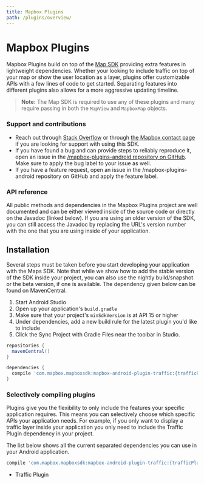 ```yaml
---
title: Mapbox Plugins
path: /plugins/overview/
---
```

# Mapbox Plugins

Mapbox Plugins build on top of the [Map SDK](/map-sdk/latest/getting-started/) providing extra features in lightweight dependencies. Whether your looking to include traffic on top of your map or show the user location as a layer, plugins offer customizable APIs with a few lines of code to get started. Separating features into different plugins also allows for a more aggressive updating timeline.

> **Note:** The Map SDK is required to use any of these plugins and many require passing in both the `MapView` and `MapboxMap` objects.

### Support and contributions

- Reach out through [Stack Overflow](https://stackoverflow.com/questions/tagged/mapbox+android) or through [the Mapbox contact page](https://www.mapbox.com/contact/) if you are looking for support with using this SDK.
- If you have found a bug and can provide steps to reliably reproduce it, open an issue in the [/mapbox-plugins-android repository on GitHub](https://github.com/mapbox/mapbox-plugins-android/issues). Make sure to apply the bug label to your issue as well.
- If you have a feature request, open an issue in the /mapbox-plugins-android repository on GitHub and apply the feature label.
<!--- If you want to contribute to this SDK, please read [our contribution guidelines](https://github.com/mapbox/mapbox-gl-native/blob/master/CONTRIBUTING.md) and then open a pull request with your changes.-->

### API reference
All public methods and dependencies in the Mapbox Plugins project are well documented and can be either viewed inside of the source code or directly on the Javadoc (linked below). If you are using an older version of the SDK, you can still access the Javadoc by replacing the URL's version number with the one that you are using inside of your application.

<!-- TODO -->
 <!-- - [0.1.0](https://www.mapbox.com/android-docs/api/map-sdk/5.0.2/index.html)-->

## Installation
Several steps must be taken before you start developing your application with the Maps SDK. Note that while we show how to add the stable version of the SDK inside your project, you can also use the nightly build/snapshot or the beta version, if one is available. The dependency given below can be found on MavenCentral.

1. Start Android Studio
2. Open up your application's `build.gradle`
3. Make sure that your project's `minSdkVersion` is at API 15 or higher
4. Under dependencies, add a new build rule for the latest plugin you'd like to include
5. Click the Sync Project with Gradle Files near the toolbar in Studio.

<!-- > **Note:** If your application is close or exceeds the 65k method count limit, you can mitigate this problem by enabling ProGuard inside your application. ProGuard directives are included in the Android dependencies to preserve the required classes. -->

```groovy
repositories {
  mavenCentral()
}

dependencies {
  compile 'com.mapbox.mapboxsdk:mapbox-android-plugin-traffic:{trafficPluginVersion}'
}
```

### Selectively compiling plugins

Plugins give you the flexibility to only include the features your specific application requires. This means you can selectively choose which specific APIs your application needs. For example, if you only want to display a traffic layer inside your application you only need to include the Traffic Plugin dependency in your project.

The list below shows all the current separated dependencies you can use in your Android application.

```groovy
compile 'com.mapbox.mapboxsdk:mapbox-android-plugin-traffic:{trafficPluginVersion}'
```

- Traffic Plugin

<!-- > **Note:** ProGuard directives are included in the Android dependencies to preserve the required classes.-->
